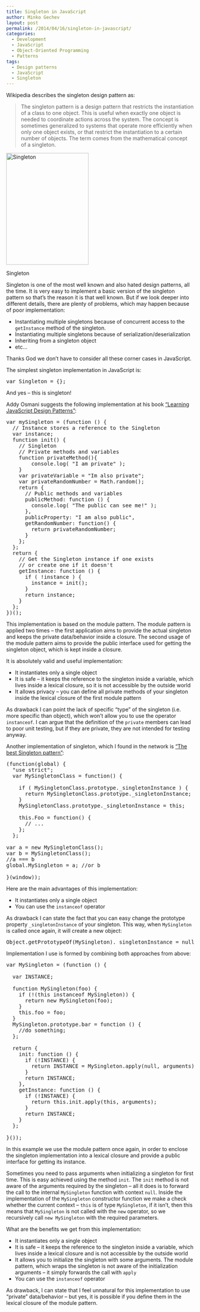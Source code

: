 ```yaml
---
title: Singleton in JavaScript
author: Minko Gechev
layout: post
permalink: /2014/04/16/singleton-in-javascript/
categories:
  - Development
  - JavaScript
  - Object-Oriented Programming
  - Patterns
tags:
  - Design patterns
  - JavaScript
  - Singleton
---
```


Wikipedia describes the singleton design pattern as:

> The singleton pattern is a design pattern that restricts the instantiation of a class to one object. This is useful when exactly one object is needed to coordinate actions across the system. The concept is sometimes generalized to systems that operate more efficiently when only one object exists, or that restrict the instantiation to a certain number of objects. The term comes from the mathematical concept of a singleton. 

<div id="attachment_708" style="width: 231px" class="wp-caption aligncenter">
  <a href="http://blog.mgechev.com/wp-content/uploads/2014/04/singleton.png"><img src="http://blog.mgechev.com/wp-content/uploads/2014/04/singleton-221x300.png" alt="Singleton" width="221" height="300" class="size-medium wp-image-708" /></a><p class="wp-caption-text">
    Singleton
  </p>
</div>

Singleton is one of the most well known and also hated design patterns, all the time. It is very easy to implement a basic version of the singleton pattern so that&#8217;s the reason it is that well known. But if we look deeper into different details, there are plenty of problems, which may happen because of poor implementation:

*   Instantiating multiple singletons because of concurrent access to the `getInstance` method of the singleton.
*   Instantiating multiple singletons because of serialization/deserialization
*   Inheriting from a singleton object
*   etc&#8230;

Thanks God we don&#8217;t have to consider all these corner cases in JavaScript.

The simplest singleton implementation in JavaScript is:

<pre lang="javascript">var Singleton = {};
</pre>

And yes &#8211; this is singleton!

Addy Osmani suggests the following implementation at his book [&#8220;Learning JavaScript Design Patterns&#8221;][1]:

<pre lang="javascript">var mySingleton = (function () {
  // Instance stores a reference to the Singleton
  var instance;
  function init() {
    // Singleton
    // Private methods and variables
    function privateMethod(){
        console.log( "I am private" );
    }
    var privateVariable = "Im also private";
    var privateRandomNumber = Math.random();
    return {
      // Public methods and variables
      publicMethod: function () {
        console.log( "The public can see me!" );
      },
      publicProperty: "I am also public",
      getRandomNumber: function() {
        return privateRandomNumber;
      }
    };
  };
  return {
    // Get the Singleton instance if one exists
    // or create one if it doesn't
    getInstance: function () {
      if ( !instance ) {
        instance = init();
      }
      return instance;
    }
  };
})();
</pre>

This implementation is based on the module pattern. The module pattern is applied two times &#8211; the first application aims to provide the actual singleton and keeps the private data/behavior inside a closure. The second usage of the module pattern aims to provide the public interface used for getting the singleton object, which is kept inside a closure.

It is absolutely valid and useful implementation:

*   It instantiates only a single object
*   It is safe &#8211; it keeps the reference to the singleton inside a variable, which lives inside a lexical closure, so it is not accessible by the outside world
*   It allows privacy &#8211; you can define all private methods of your singleton inside the lexical closure of the first module pattern

As drawback I can point the lack of specific &#8220;type&#8221; of the singleton (i.e. more specific than object), which won&#8217;t allow you to use the operator `instanceof`. I can argue that the definition of the `private` members can lead to poor unit testing, but if they are private, they are not intended for testing anyway.

Another implementation of singleton, which I found in the network is [&#8220;The best Singleton pattern&#8221;][2]:

<pre lang="javascript">(function(global) {
  "use strict";
  var MySingletonClass = function() {

    if ( MySingletonClass.prototype._singletonInstance ) {
      return MySingletonClass.prototype._singletonInstance;
    }
    MySingletonClass.prototype._singletonInstance = this;

    this.Foo = function() {
      // ...
    };
  };

var a = new MySingletonClass();
var b = MySingletonClass();
//a === b
global.MySingleton = a; //or b

}(window));
</pre>

Here are the main advantages of this implementation:

*   It instantiates only a single object
*   You can use the `instanceof` operator

As drawback I can state the fact that you can easy change the prototype property `_singletonInstance` of your singleton. This way, when `MySingleton` is called once again, it will create a new object:

<pre lang="javascript">Object.getPrototypeOf(MySingleton)._singletonInstance = null;
</pre>

Implementation I use is formed by combining both approaches from above:

<pre lang="javascript">var MySingleton = (function () {

  var INSTANCE;

  function MySingleton(foo) {
    if (!(this instanceof MySingleton)) {
      return new MySingleton(foo);
    }
    this.foo = foo;
  }
  MySingleton.prototype.bar = function () {
    //do something;
  };

  return {
    init: function () {
      if (!INSTANCE) {
        return INSTANCE = MySingleton.apply(null, arguments);
      }
      return INSTANCE;
    },
    getInstance: function () {
      if (!INSTANCE) {
        return this.init.apply(this, arguments);
      }
      return INSTANCE;
    }
  };

}());
</pre>

In this example we use the module pattern once again, in order to enclose the singleton implementation into a lexical closure and provide a public interface for getting its instance.

Sometimes you need to pass arguments when initializing a singleton for first time. This is easy achieved using the method `init`. The `init` method is not aware of the arguments required by the singleton &#8211; all it does is to forward the call to the internal `MySingleton` function with context `null`. Inside the implementation of the `MySingleton` constructor function we make a check whether the current context &#8211; `this` is of type `MySingleton`, if it isn&#8217;t, then this means that `MySingleton` is not called with the `new` operator, so we recursively call `new MySingleton` with the required parameters.

What are the benefits we get from this implementation:

*   It instantiates only a single object
*   It is safe &#8211; it keeps the reference to the singleton inside a variable, which lives inside a lexical closure and is not accessible by the outside world
*   It allows you to initialize the singleton with some arguments. The module pattern, which wraps the singleton is not aware of the initialization arguments &#8211; it simply forwards the call with `apply`
*   You can use the `instanceof` operator

As drawback, I can state that I feel unnatural for this implementation to use &#8220;private&#8221; data/behavior &#8211; but yes, it is possible if you define them in the lexical closure of the module pattern.

 [1]: http://addyosmani.com/resources/essentialjsdesignpatterns/book/#singletonpatternjavascript
 [2]: http://stackoverflow.com/a/6733919/1106382